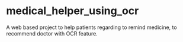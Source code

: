 # medical_helper_using_ocr
A web based project to help patients regarding to remind medicine, to recommend doctor with OCR feature.
